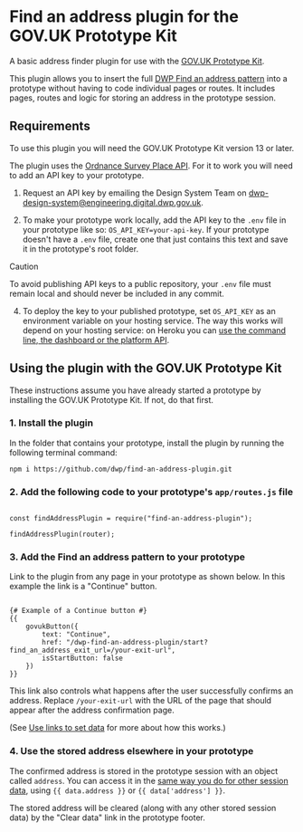 # Find an address plugin for the GOV.UK Prototype Kit

A basic address finder plugin for use with the [GOV.UK Prototype Kit](https://prototype-kit.service.gov.uk/docs/).

This plugin allows you to insert the full [DWP Find an address pattern](https://design-system.dwp.gov.uk/patterns/find-an-address) into a prototype without having to code individual pages or routes. It includes pages, routes and logic for storing an address in the prototype session.

## Requirements

To use this plugin you will need the GOV.UK Prototype Kit version 13 or later.

The plugin uses the [Ordnance Survey Place API](https://osdatahub.os.uk/docs/places/overview). For it to work you will need to add an API key to your prototype.

1. Request an API key by emailing the Design System Team on [dwp-design-system@engineering.digital.dwp.gov.uk](mailto:dwp-design-system@engineering.digital.dwp.gov.uk).

2. To make your prototype work locally, add the API key to the `.env` file in your prototype like so: `OS_API_KEY=your-api-key`. If your prototype doesn't have a `.env` file, create one that just contains this text and save it in the prototype's root folder.

>[!CAUTION]
>To avoid publishing API keys to a public repository, your `.env` file must remain local and should never be included in any commit.

4. To deploy the key to your published prototype, set `OS_API_KEY` as an environment variable on your hosting service. The way this works will depend on your hosting service: on Heroku you can [use the command line, the dashboard or the platform API](https://devcenter.heroku.com/articles/config-vars#managing-config-vars).

## Using the plugin with the GOV.UK Prototype Kit

These instructions assume you have already started a prototype by installing the GOV.UK Prototype Kit. If not, do that first.

### 1. Install the plugin

In the folder that contains your prototype, install the plugin by running the following terminal command:

`npm i https://github.com/dwp/find-an-address-plugin.git`

### 2. Add the following code to your prototype's `app/routes.js` file

```

const findAddressPlugin = require("find-an-address-plugin");

findAddressPlugin(router);
```

### 3. Add the Find an address pattern to your prototype

Link to the plugin from any page in your prototype as shown below. In this example the link is a "Continue" button.

```

{# Example of a Continue button #}
{{
    govukButton({
        text: "Continue",
        href: "/dwp-find-an-address-plugin/start?find_an_address_exit_url=/your-exit-url",
        isStartButton: false
    })
}}
```

This link also controls what happens after the user successfully confirms an address. Replace `/your-exit-url` with the URL of the page that should appear after the address confirmation page.

(See [Use links to set data](https://prototype-kit.service.gov.uk/docs/pass-data#use-links-to-set-data) for more about how this works.)

### 4. Use the stored address elsewhere in your prototype

The confirmed address is stored in the prototype session with an object called `address`. You can access it in the [same way you do for other session data](https://prototype-kit.service.gov.uk/docs/session#accessing-fields-from-the-session), using `{{ data.address }}` or `{{ data['address'] }}`.

The stored address will be cleared (along with any other stored session data) by the "Clear data" link in the prototype footer.
